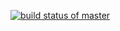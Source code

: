 
[![build status of master](https://travis-ci.org/gracemiguel/Triangle.svg?branch=master)](https://travis-ci.org/gracemiguel/Triangle)
